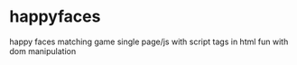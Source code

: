 # happyfaces
happy faces matching game
single page/js with script tags in html
fun with dom manipulation
